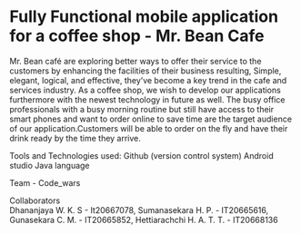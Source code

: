 # Fully Functional mobile application for a coffee shop - Mr. Bean Cafe

Mr. Bean café are exploring better ways to offer their service to the customers by enhancing the facilities of their business resulting, Simple, elegant, logical, and effective, they’ve become a key trend in the cafe and services industry. As a coffee shop, we wish to develop our applications furthermore with the newest technology in future as well.
The busy office professionals with a busy morning routine but still have access to their smart phones and want to order online to save time are the target audience of our application.Customers will be able to order on the fly and have their drink ready by the time they arrive.

Tools and Technologies used:
Github (version control system)
Android studio
Java language


Team - Code_wars

Collaborators  
Dhananjaya W. K. S - It20667078,
Sumanasekara H. P. - IT20665616,
Gunasekara C. M. - IT20665852,
Hettiarachchi H. A. T. T. - IT20668136

